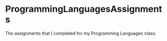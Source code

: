 # ProgrammingLanguagesAssignments
The assignments that I completed for my Programming Languages class.
